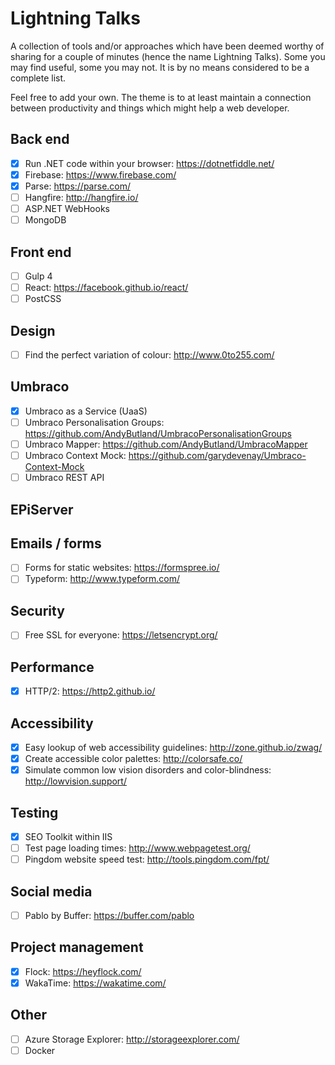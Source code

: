 # Lightning Talks

A collection of tools and/or approaches which have been deemed worthy of sharing for a couple of minutes (hence the name Lightning Talks). Some you may find useful, some you may not. It is by no means considered to be a complete list.

Feel free to add your own. The theme is to at least maintain a connection between productivity and things which might help a web developer. 

## Back end

- [x] Run .NET code within your browser: https://dotnetfiddle.net/
- [x] Firebase: https://www.firebase.com/
- [x] Parse: https://parse.com/
- [ ] Hangfire: http://hangfire.io/
- [ ] ASP.NET WebHooks
- [ ] MongoDB

## Front end

- [ ] Gulp 4
- [ ] React: https://facebook.github.io/react/
- [ ] PostCSS

## Design 

- [ ] Find the perfect variation of colour: http://www.0to255.com/

## Umbraco

- [x] Umbraco as a Service (UaaS)
- [ ] Umbraco Personalisation Groups: https://github.com/AndyButland/UmbracoPersonalisationGroups
- [ ] Umbraco Mapper: https://github.com/AndyButland/UmbracoMapper
- [ ] Umbraco Context Mock: https://github.com/garydevenay/Umbraco-Context-Mock
- [ ] Umbraco REST API

## EPiServer

## Emails / forms

- [ ] Forms for static websites: https://formspree.io/
- [ ] Typeform: http://www.typeform.com/

## Security

- [ ] Free SSL for everyone: https://letsencrypt.org/

## Performance

- [x] HTTP/2: https://http2.github.io/

## Accessibility

- [x] Easy lookup of web accessibility guidelines: http://zone.github.io/zwag/
- [x] Create accessible color palettes: http://colorsafe.co/
- [x] Simulate common low vision disorders and color-blindness: http://lowvision.support/

## Testing

- [x] SEO Toolkit within IIS
- [ ] Test page loading times: http://www.webpagetest.org/
- [ ] Pingdom website speed test: http://tools.pingdom.com/fpt/

## Social media

- [ ] Pablo by Buffer: https://buffer.com/pablo

## Project management

- [x] Flock: https://heyflock.com/
- [x] WakaTime: https://wakatime.com/

## Other

- [ ] Azure Storage Explorer: http://storageexplorer.com/
- [ ] Docker
